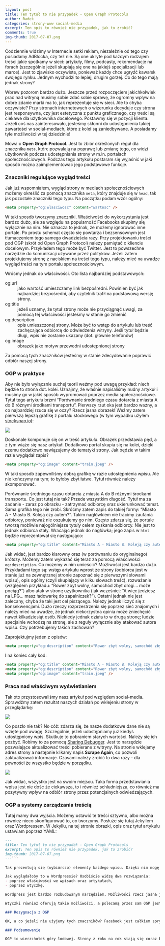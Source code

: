 ```yaml
---
layout: post
title: Ten tytuł to nie przypadek - Open Graph Protocols
author: Radek
categories: strony-www social-media
excerpt: Ten opis to również nie przypadek, jak to zrobić?
comments: true
img-thumb: 2017-07-07.png
---
```


Codziennie widzimy w Internecie setki reklam, niezależnie od tego czy posiadamy AdBlocka, czy też nie. Są one ukryte pod każdym rodzajem treści jakie spotkamy w sieci: artykuły, filmy, podcasty, rekomendacje na forach (szczególnie jeżeli skupiają się one na jakiejś specjalizacji lub marce). Jest to zjawisko oczywiste, ponieważ każdy chce ugryźć kawałek swojego rynku. Jednym wychodzi to lepiej, drugim gorzej. Co do tego mają jednak strony?

Wbrew pozorom bardzo dużo. Jeszcze przed rozpoczęciem jakichkolwiek prac nad witryną musimy sobie zdać sobie sprawę, że ogromny wpływ na dobre zdanie marki ma to, jak reprezentuje się w sieci. Ale to chyba oczywiste? Przy stronach internetowych o wizerunku decyduje czy strona jest responsywna, czy jest estetyczna z punktu graficznego, czy treści są ciekawe dla użytkownika docelowego. Postawmy się w pozycji klienta. Jeżeli coś nas zainteresowało, jesteśmy skłonni do udostępnienia takiej zawartości w social-mediach, które z kolei są zaniedbywane. A posiadamy tyle możliwości w tej dziedzinie!

Mowa o **Open Graph Protocol**. Jest to zbiór określonych reguł dla znacznika `meta`, które pozwalają na poprawę lub zmianę tego, co widzi użytkownik podczas udostępniania strony w m.in. portalach społecznościowych. Podczas tego artykułu postaram się wyjaśnić w jaki sposób można zaimplementować jego podstawowe funkcje.

### Znaczniki regulujące wygląd treści

Jak już wspomniałem, wygląd strony w mediach społecznościowych możemy określić za pomocą znacznika `meta`, który znajduje się w `head`, tak jak pozostałe znaczniki tego typu. Na początku podam wzór ogólny:

```html
<meta property="og:wlasciwosc" content="wartosc" />
```

W taki sposób tworzymy znaczniki. Właściwości do wykorzystania jest bardzo dużo, ale ze względu na popularność Facebooka skupimy się wyłącznie na nim. Nie oznacza to jednak, że możemy ignorować inne portale. Po prostu schemat często się powtarza i bezsensownym jest tłumaczeniem tego samego dwadzieścia razy. Przy projektowaniu treści pod OGP (skrót od Open Graph Protocol) należy pamiętać o kliencie docelowym. Przykładem tego może być Twitter. Jest to powszechne narzędzie do komunikacji używane przez polityków. Jeżeli zatem projektujemy stronę z naciskiem na treści tego typu, należy mieć na uwadze wygląd treści na tym portalu społecznościowym.

Wróćmy jednak do właściwości. Oto lista najbardziej podstawowych:

<dl>
  <dt>og:url</dt>
  <dd>jako wartość umieszczamy link bezpośredni. Powinien być jak najbardziej bezpośredni, aby czytelnik trafił na podstawową wersję strony.</dd>
  <dt>og:title</dt>
  <dd>jeżeli uznamy, że tytuł strony może nie przyciągnąć uwagi, za pomocą tej właściwości jesteśmy w stanie go zmienić</dd>
  <dt>og:description</dt>
  <dd>opis umieszczonej strony. Może być to wstęp do artykułu lub treść zachęcająca odbiorcę do odwiedzenia witryny. Jeśli tytuł będzie długi, wpis nie zostanie ukazany (dot. głównie telefonów)</dd>
  <dt>og:image</dt>
  <dd>obrazek jako motyw przewodni udostępnionej strony</dd>
</dl>

Za pomocą tych znaczników jesteśmy w stanie zdecydowanie poprawić odbiór naszej strony.

### OGP w praktyce

Aby nie było wyłącznie suchej teorii weźmy pod uwagę przykład: niech będzie to strona dot. kolei. Uznajmy, że właśnie napisaliśmy nudny artykuł i musimy go w jakiś sposób wypromować poprzez media społecznościowe. Tytuł tego artykułu brzmi “Porównanie średniego czasu dotarcia z miasta A do B różnymi środkami transportu”. Pierwszy rzut oka jest bardzo ważny, a co najbardziej rzuca się w oczy? Rzecz jasna obrazek! Weźmy zatem pierwszą lepszą grafikę z portalu stockowego (w tym wypadku użyłem [stocksnap.io](https://stocksnap.io)):

![]({{site.baseurl}}/img/post-img/2017-07-07/fot01.png)

Doskonale komponuje się on w treść artykułu. Obrazek przedstawia pęd, a z tym wiąże się nasz artykuł. Dodatkowo portal skupia się na kolei, dzięki czemu dodatkowo nawiązujemy do tematyki strony. Jak będzie w takim razie wyglądał zapis?

```html
<meta property="og:image" content="train.jpeg" />
```

W taki sposób zapewniliśmy dobrą grafikę w razie udostępnienia wpisu. Ale nie kończymy na tym; to byłoby zbyt łatwe. Tytuł również należy skomponować.

Porównanie średniego czasu dotarcia z miasta A do B różnymi środkami transportu.
Co jest tutaj nie tak? Przede wszystkim długość. Tytuł ma za zadanie - zaraz po obrazku - zatrzymać odbiorcę oraz ukierunkować temat. Sama grafika tego nie zrobi. Skróćmy zatem zapis do takiej formy: “Miasto A - Miasto B. Koleją czy autem?”. Takim nagłówkiem nie tracimy zaufania odbiorcy, ponieważ nie oszukujemy go nim. Często zdarza się, że portale tworzą możliwie najogólniejsze tytuły celem zyskania odbiorcy. Nie jest to jednak odbiorca stały. Wracając jednak do nagłówka; jego zapis w `html` będzie reprezentował się następująco:

```html
<meta property="og:title" content="Miasto A - Miasto B. Koleją czy autem?" />
```

Jak widać, jest bardzo klarowny oraz (w porównaniu do oryginalnego) krótszy. Możemy zatem wykazać się teraz za pomocą właściwości `og:description`. Co możemy w nim umieścić? Możliwości jest bardzo dużo. Przykładami tego są: wstęp artykułu wprost ze strony (odbiorca jest w stanie już na zewnętrznej stronie zapoznać się z pierwszymi słowami wpisu), opis ogólny (czyli skupiający w kilku słowach treść), rozważanie (względem przykładu: “Rower zbyt wolny, samochód zbyt drogi… może pociąg?”) albo atak w stronę użytkownika (jak wcześniej: “A więc jedziesz na LPG… masz ładowarkę do zapalniczek?”). Ostatni jednak nie jest zalecany, chyba że taki jest cel piszącego. Należy jednak liczyć się z konsekwencjami. Dużo rzeczy rozprzestrzenia się poprzez sieć znajomych i należy mieć na uwadze, że jednak niekorzystna opinia może zniechęcić nawet kilkadziesiąt osób. Niekiedy jednak działa to w drugą stronę; ludzie specjalnie wchodzą na stronę, ale z reguły wyłącznie aby atakować autora wpisu. Czy potrzebujemy takich zachowań?

Zaprojektujmy jeden z opisów:

```html
<meta property="og:description" content="Rower zbyt wolny, samochód zbyt drogi… może pociąg?" />
```

I na koniec cały kod:
```html
<meta property="og:title" content="Miasto A - Miasto B. Koleją czy autem?" />
<meta property="og:description" content="Rower zbyt wolny, samochód zbyt drogi… może pociąg?" />
<meta property="og:image" content="train.jpeg" />
```

### Praca nad właściwym wyświetlaniem

Tak oto przystosowaliśmy nasz artykuł pod względem social-media. Sprawdźmy zatem rezultat naszych działań po wklejeniu strony w przeglądarkę:

![]({{site.baseurl}}/img/post-img/2017-07-07/fot02.png)

Co poszło nie tak? No cóż: zdarza się, że nasze dodatkowe dane nie są wzięte pod uwagę. Szczególnie, jeżeli udostępniamy już kiedyś udostępniony wpis. Skutkuje to pobraniem starych wartości. Należy się ich pozbyć. Robimy to za pomocą [Sharing Debugger](https://developers.facebook.com/tools/debug/sharing/). Jest to narzędzie pozwalające aktualizować treści pobierane z witryny. Na stronie wklejamy adres strony a następnie klikamy napis **Scrape Again**, co pozwoli zaktualizować informacje. Czasami należy zrobić to dwa razy - dla pewności że wszystko będzie w porządku.

![]({{site.baseurl}}/img/post-img/2017-07-07/fot02.png)

Jak widać, wszystko jest na swoim miejscu. Taka forma przedstawiania wpisu jest nie dość że ciekawsza, to i również schludniejsza, co również ma pozytywny wpływ na odbiór strony przez potencjalnych odwiedzających.

### OGP a systemy zarządzania treścią

Tutaj mamy dwa wyjścia. Możemy ustawić te treści sztywno, albo można również nieco skonfigurować to, co tworzymy. Posłuże się tutaj Jekyllem oraz Wordpressem. W Jekyllu, na tej stronie obrazki, opis oraz tytuł artykułu ustawiam poprzez YAML:

```markdown
---
title: Ten tytuł to nie przypadek - Open Graph Protocols
excerpt: Ten opis to również nie przypadek, jak to zrobić?
img-thumb: 2017-07-07.png
---```

Tak prezentują się (wybiórczo) elementy każdego wpisu. Dzięki nim mogę decydować o tym, jaki będzie tytuł danego atrykułu, co będzie zawierał opis i jaki obrazek będzie tym przewodnim. Jeżeli nie uzupełnię  któregoś z pól, nic nie szkodzi - wtedy uruchamiają się inne funkcje, które zrobią to w zamian za te wykorzystane tutaj. Mechanizm jest zatem całkiem prosty.

Jak wyglądałoby to w Wordpressie? Osobiście widzę dwa rozwiązania:
- poprzez właściwości we wpisach oraz artykułach,
- poprzez wtyczkę.

Wordpress jest bardzo rozbudowanym narzędziem. Możliwości rzecz jasna jest o wiele więcej, ale to są (moim zdaniem) najłatwiejsze. I tak dla tytułu pobieralibyśmy tytuł wpisu, opis generowalibyśmy z *zajawki*, a obrazek pobierany by był poprzez tzw. "thumbnail image". Jeżeli jedna z treści byłaby nie odpowiadająca naszym oczekiwaniom, to zawsze możemy wykorzystać [Custom Fields](https://codex.wordpress.org/Custom_Fields) i poprzez te właściwości operować na wpisie.

Wtyczki również oferują takie możliwości, a polecaną przez sam OGP jest [WP Facebook Open Graph protocol](https://wordpress.org/plugins/wp-facebook-open-graph-protocol/). Schemat działania jest bardzo podobny, więc nie będę go opisywał.

### Rezygnacja z OGP

OK, a co jeżeli nie użyjemy tych znaczników? Facebook jest całkiem sprytny w tej kwestii. Pobiera dane z innych znaczników `meta`, co mieliśmy okazję zobaczyć. Tytuł zamiast z `og:title` pobierze `title`, opis zamiast `og:description` pobierze `meta name="description"`, a zamiast ustawionego obrazka w oknie pojawi się pierwszy lepszy z witryny. OGP daje nam nad tym kontrolę. Na przykład dla #bykiwkodzie nie używam wszystkich znaczników, ponieważ ich nie potrzebuję. Jeżeli jednak zależałoby mi na zmianie tych kwestii względem tych standardowych, to wskazanym jest użycie znaczników. Nie używam również `og:url`, ponieważ adresy moich stron są bezpośrednie. Gdybym jednak oparł swojego bloga o jakiś CMS z PHP(lub przesyłał jakieś dane w adresie) to byłoby wskazane. Nie chcemy przecież, aby użytkownik dostał stronę z doczepką od m.in `GET`.

### Podsumowanie

OGP to wierzchołek góry lodowej. Strony z roku na rok stają się coraz bogatsze pod tym względem. Używanie OGP nie boli - to kwestia maksymalnie dwudziestu minut pracy przy stronie (poprzez doczepienie odpowiednich znaczników), a efekty są warte tego czasu. Nic tylko używać. :)
